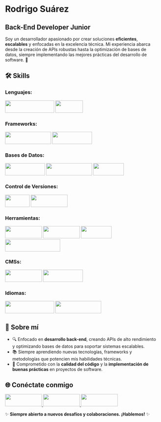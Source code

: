 # Rodrigo Suárez

## Back-End Developer Junior

Soy un desarrollador apasionado por crear soluciones **eficientes**, **escalables** y enfocadas en la excelencia técnica. Mi experiencia abarca desde la creación de APIs robustas hasta la optimización de bases de datos, siempre implementando las mejores prácticas del desarrollo de software. 🚀

## 🛠️ Skills

### Lenguajes:
<img src="https://img.shields.io/badge/-Python-3776AB?logo=python&logoColor=white" width="160" height="40">  <img src="https://img.shields.io/badge/-SQL-4479A1?logo=sql&logoColor=white" width="90" height="40">

### Frameworks:
<img src="https://img.shields.io/badge/-Django-092E20?logo=django&logoColor=white" width="150" height="40">  <img src="https://img.shields.io/badge/-FastAPI-009688?logo=fastapi&logoColor=white" width="130" height="40">

### Bases de Datos:
<img src="https://img.shields.io/badge/-MySQL-4479A1?logo=mysql&logoColor=white" width="130" height="40">  <img src="https://img.shields.io/badge/-PostgreSQL-336791?logo=postgresql&logoColor=white" width="150" height="40">  <img src="https://img.shields.io/badge/-SQLite-003B57?logo=sqlite&logoColor=white" width="100" height="40">

### Control de Versiones:
<img src="https://img.shields.io/badge/-Git-F05032?logo=git&logoColor=white" width="80" height="40">  <img src="https://img.shields.io/badge/-GitHub-181717?logo=github&logoColor=white" width="120" height="40">

### Herramientas:
<img src="https://img.shields.io/badge/-Postman-FF6C37?logo=postman&logoColor=white" width="120" height="40">  <img src="https://img.shields.io/badge/-Notion-000000?logo=notion&logoColor=white" width="120" height="40">  <img src="https://img.shields.io/badge/-ngrok-1F1F1F?logo=ngrok&logoColor=white" width="100" height="40">  <img src="https://img.shields.io/badge/-Visual%20Studio%20Code-007ACC?logo=visualstudiocode&logoColor=white" width="180" height="40">

### CMSs:
<img src="https://img.shields.io/badge/-Xano-0078D7?logo=xano&logoColor=white" width="120" height="40">  <img src="https://img.shields.io/badge/-Strapi-2F2E8B?logo=strapi&logoColor=white" width="130" height="40">

### Idiomas:
<img src="https://img.shields.io/badge/-Espa%C3%B1ol%20(Nativo)-FF0000?logo=googletranslate&logoColor=white" width="160" height="40">  <img src="https://img.shields.io/badge/-Ingl%C3%A9s%20(Intermedio)-0078D7?logo=googletranslate&logoColor=white" width="150" height="40">

## 📌 Sobre mí
- 🔍 Enfocado en **desarrollo back-end**, creando APIs de alto rendimiento y optimizando bases de datos para soportar sistemas escalables.
- 📚 Siempre aprendiendo nuevas tecnologías, frameworks y metodologías que potencien mis habilidades técnicas.
- 🧠 Comprometido con la **calidad del código** y la **implementación de buenas prácticas** en proyectos de software.

## 🌐 Conéctate conmigo

<a href="https://www.linkedin.com/in/rodrigo-suarez-85225a318/">
    <img src="https://img.shields.io/badge/-LinkedIn-0A66C2?logo=linkedin&logoColor=white" width="120" height="40">
</a>
<a href="discordapp.com/users/rodrigo#9108">
    <img src="https://img.shields.io/badge/-Discord-5865F2?logo=discord&logoColor=white" width="120" height="40">
</a>
<a href="mailto:rodrigo.facultad.unsj@gmail.com">
    <img src="https://img.shields.io/badge/-Gmail-EA4335?logo=gmail&logoColor=white" width="120" height="40">
</a>


✨ **Siempre abierto a nuevos desafíos y colaboraciones. ¡Hablemos!** ✨


<!--
# 💻 **Rodrigo Suárez**

### **Back-End Developer Junior**

Soy un desarrollador apasionado por crear soluciones **eficientes**, **escalables** y enfocadas en la excelencia técnica. Mi experiencia abarca desde la creación de APIs robustas hasta la optimización de bases de datos, siempre implementando las mejores prácticas del desarrollo de software. 🚀

## **🛠️ Skills**

**Lenguajes:**  
![Python](https://img.shields.io/badge/-Python-3776AB?logo=python&logoColor=white) ![SQL](https://img.shields.io/badge/-SQL-4479A1?logo=sql&logoColor=white)  

**Frameworks:**  
![Django](https://img.shields.io/badge/-Django-092E20?logo=django&logoColor=white) ![FastAPI](https://img.shields.io/badge/-FastAPI-009688?logo=fastapi&logoColor=white)  

**Bases de Datos:**  
![MySQL](https://img.shields.io/badge/-MySQL-4479A1?logo=mysql&logoColor=white) ![PostgreSQL](https://img.shields.io/badge/-PostgreSQL-336791?logo=postgresql&logoColor=white) ![SQLite](https://img.shields.io/badge/-SQLite-003B57?logo=sqlite&logoColor=white)  

**Control de Versiones:**  
![Git](https://img.shields.io/badge/-Git-F05032?logo=git&logoColor=white) ![GitHub](https://img.shields.io/badge/-GitHub-181717?logo=github&logoColor=white)  

**Herramientas:**  
![Postman](https://img.shields.io/badge/-Postman-FF6C37?logo=postman&logoColor=white) ![Notion](https://img.shields.io/badge/-Notion-000000?logo=notion&logoColor=white) ![ngrok](https://img.shields.io/badge/-ngrok-1F1F1F?logo=ngrok&logoColor=white) ![VS Code](https://img.shields.io/badge/-Visual%20Studio%20Code-007ACC?logo=visualstudiocode&logoColor=white)  

**CMSs:**  
![Xano](https://img.shields.io/badge/-Xano-0078D7?logo=xano&logoColor=white) ![Strapi](https://img.shields.io/badge/-Strapi-2F2E8B?logo=strapi&logoColor=white)  

**Idiomas:**  
![Español](https://img.shields.io/badge/-Espa%C3%B1ol%20(Nativo)-FF0000?logo=googletranslate&logoColor=white) ![Inglés](https://img.shields.io/badge/-Ingl%C3%A9s%20(Intermedio)-0078D7?logo=googletranslate&logoColor=white)  

## **📌 Sobre mí**

- 🔍 Enfocado en **desarrollo back-end**, creando APIs de alto rendimiento y optimizando bases de datos para soportar sistemas escalables.
- 📚 Siempre aprendiendo nuevas tecnologías, frameworks y metodologías que potencien mis habilidades técnicas.
- 🧠 Comprometido con la **calidad del código** y la **implementación de buenas prácticas** en proyectos de software.

## **🌐 Conéctate conmigo**

[![LinkedIn](https://img.shields.io/badge/-LinkedIn-0A66C2?logo=linkedin&logoColor=white&logoWidth=100)](https://www.linkedin.com/in/rodrigo-suarez-85225a318/) [![Discord](https://img.shields.io/badge/-Discord-5865F2?logo=discord&logoColor=white)](rodrigo#9108)   [![Gmail](https://img.shields.io/badge/-Gmail-EA4335?logo=gmail&logoColor=white)](mailto:rodrigo.facultad.unsj@gmail.com)  

✨ **Siempre abierto a nuevos desafíos y colaboraciones. ¡Hablemos!** ✨



<!--
# 👋 ¡Hola, soy Rodrigo! 

¡Bienvenido a mi perfil de GitHub! Soy un **Back-End Developer Junior** apasionado por crear soluciones eficientes y escalables, y siempre en busca de nuevos desafíos tecnológicos. 🚀  

## 💻 Skills  
- **Lenguajes:** Python, SQL  
- **Frameworks:** Django, FastAPI  
- **Bases de Datos:** MySQL, PostgreSQL, SQLite  
- **Control de Versiones:** Git & GitHub
- **Herramientas:** Notion, ngrok, Postman, Visual Studio Code
- **CMSs:** Xano, Strapi
- **Idiomas:**  
  - Español (Nativo)  
  - Inglés (Intermedio)  

## 🚀 Sobre mí  
Actualmente estoy desarrollando mis habilidades como desarrollador back-end, aprendiendo nuevas tecnologías y contribuyendo a proyectos que me permitan crecer profesionalmente. Mi enfoque está en el desarrollo de APIs, la optimización de bases de datos y la implementación de buenas prácticas en el desarrollo de software.  


## 🌐 Conéctate conmigo  
- [LinkedIn](https://www.linkedin.com/in/rodrigo-suarez-85225a318/)  

✨ **Siempre abierto a nuevas oportunidades y colaboraciones. ¡Hablemos!** ✨  

<!--
**Rodrigo-Suarez/Rodrigo-Suarez** is a ✨ _special_ ✨ repository because its `README.md` (this file) appears on your GitHub profile.

Here are some ideas to get you started:

- 🔭 I’m currently working on ...
- 🌱 I’m currently learning ...
- 👯 I’m looking to collaborate on ...
- 🤔 I’m looking for help with ...
- 💬 Ask me about ...
- 📫 How to reach me: ...
- 😄 Pronouns: ...
- ⚡ Fun fact: ...
-->
